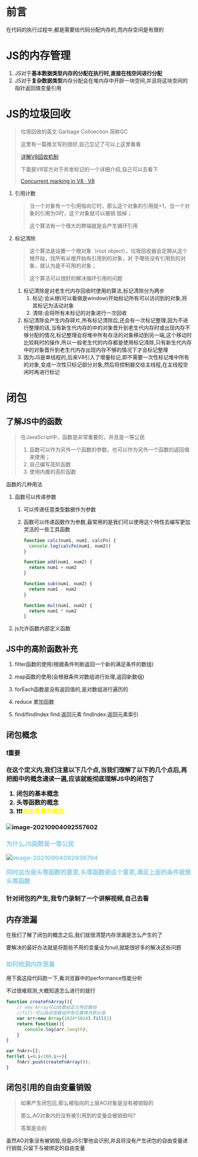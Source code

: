 # 前言

在代码的执行过程中,都是需要给代码分配内存的,而内存空间是有限的

# JS的内存管理

1. JS对于**基本数据类型内存的分配在执行时,直接在栈空间进行分配**
2. JS对于**复杂数据类型**内存分配会在堆内存中开辟一块空间,并且将这块空间的指针返回值变量引用

# JS的垃圾回收

> 垃圾回收的英文  Garbage Colloection 简称GC
>
> 这里有一篇推文写的很好,自己忘记了可以上这里看看
>
> [详解V8回收机制](https://mp.weixin.qq.com/s/VbAUPGt3sUVzEQHxWYmlBw)
>
> 下面是V8官方对于并发标记的一个详细介绍,自己可以去看下
>
> [Concurrent marking in V8 · V8](https://v8.dev/blog/concurrent-marking)

1. 引用计数

   > 当一个对象有一个引用指向它时，那么这个对象的引用就+1，当一个对象的引用为0时，这个对象就可以被销 毁掉；
   >
   > 这个算法有一个很大的弊端就是会产生循环引用

2. 标记清除

   > 这个算法是设置一个根对象（root object），垃圾回收器会定期从这个根开始，找所有从根开始有引用到的对象，对 于哪些没有引用到的对象，就认为是不可用的对象；
   >
   > 这个算法可以很好的解决循环引用的问题

   1. 标记清除是对老生代内存回收时使用的算法,标记清除分为两步
      1. 标记:会从根(可以看做是window)开始标记所有可以访问到的对象,将其标记为活动对象
      2. 清除:会将所有未标记的对象进行一次回收
   2. 标记清除会产生内存碎片,所有标记清除后,还会有一次标记整理,因为不进行整理的话,当有新生代内存的中的对象晋升到老生代内存时或出现内存不够分配的情况,标记整理会将堆中所有存活的对象移动到另一端,这个移动时比较耗时的操作,所以一般老生代的内存都是使用标记清除,只有新生代内存中的对象晋升到老生代内存出现内存不够的情况下才会标记整理
   3. 因为JS是单线程的,后来V8引入了增量标记,即不需要一次性标记堆中所有的对象,变成一次性只标记部分对象,然后将控制器交给主线程,在主线程空闲时再进行标记

# 闭包

 ## 了解JS中的函数

> 在JavaScript中，函数是非常重要的，并且是一等公民
>
> 1. 函数可以作为另外一个函数的参数，也可以作为另外一个函数的返回值来使用；
> 2. 自己编写高阶函数
> 3. 使用内置的高阶函数

函数的几种用法

1. 函数可以传递参数

   1. 可以传递任意类型数据作为参数

   2. 函数可以传递函数作为参数,最常用的是我们可以使用这个特性去编写更加灵活的一些工具函数

      ```js
      function calc(num1, num2, calcFn) {
        console.log(calcFn(num1, num2))
      }
      
      function add(num1, num2) {
        return num1 + num2
      }
      
      function sub(num1, num2) {
        return num1 - num2
      }
      
      function mul(num1, num2) {
        return num1 * num2
      }
      ```

2. js允许函数内部定义函数




 ## JS中的高阶函数补充

1. filter函数的使用(根据条件判断返回一个新的满足条件的数组)

2. map函数的使用(会根据条件对数组进行处理,返回新数组)

3. forEach函数是没有返回值的,是对数组进行遍历的

4. reduce 累加函数

5. find/findIndex find:返回元素 findIndex:返回元素索引



## 闭包概念

<h3>❗重要

在这个定义内,我们注意以下几个点,当我们理解了以下的几个点后,再把图中的概念通读一遍,应该就能彻底理解JS中的闭包了

1. 闭包的基本概念
2. 头等函数的概念
3. ❗❗❗<span style="color:yellow">自由变量的概念</span>

![image-20210904092557602](https://gitee.com/IU_czx/images/raw/master/img/%E9%97%AD%E5%8C%85%E6%A6%82%E5%BF%B5.png)

<h3 style="color:skyblue">为什么JS函数是一等公民

![image-20210904092939794](https://gitee.com/IU_czx/images/raw/master/img/%E4%B8%BA%E4%BB%80%E4%B9%88JS%E5%87%BD%E6%95%B0%E6%98%AF%E4%B8%80%E7%AD%89%E5%85%AC%E6%B0%91.png)

同时这也是头等函数的意思,头等函数是这个意思,满足上面的条件就是头等函数

<h3>针对闭包的产生,我专门录制了一个讲解视频,自己去看

## 内存泄漏

在我们了解了闭包的概念之后,我们就很清楚内存泄漏是怎么产生的了

要解决的最好办法就是将那些不用的变量设为null,就能很好多的解决这些问题

<h3 style="color:skyblue">如何检测内存泄漏</h3>

用下面这段代码跑一下,看浏览器中的performance性能分析

不过很难观测,大概知道怎么进行的就行

```js
function createFnArray(){
    // new Array可以给数组定义特定数组
    //fill:可以给这哥数组所有位置填充默认值
	var arr=new Array(1024*1024).fill(1)
    return function(){
       console.log(arr.length);
    }
}

var fnArr=[];
for(let i=0;i<100;i++){
    fnArr.push(createFnArray());
}
```

## 闭包引用的自由变量销毁

> 如果产生闭包后,那么被指向的上层AO对象是没有被销毁的
>
> 那么,AO对象内的没有被引用到的变量会被销毁吗?
>
> 答案是会的

虽然AO对象没有被销毁,但是JS引擎他会识别,并且将没有产生闭包的自由变量进行销毁,只留下与被绑定的自由变量
